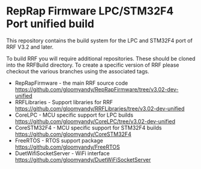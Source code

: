 RepRap Firmware LPC/STM32F4 Port unified build
==================================

This repository contains the build system for the LPC and STM32F4 port of RRF V3.2 and later.

To build RRF you will require additional repositories. These should be cloned into the RRFBuild directory. To create a specific version of RRF please checkout the various branches using the associated tags.
* RepRapFirmware - the main RRF source code https://github.com/gloomyandy/RepRapFirmware/tree/v3.02-dev-unified
* RRFLibraries - Support libraries for RRF https://github.com/gloomyandy/RRFLibraries/tree/v3.02-dev-unified
* CoreLPC - MCU specific support for LPC builds https://github.com/gloomyandy/CoreLPC/tree/v3.02-dev-unified
* CoreSTM32F4 - MCU specific support for STM32F4 builds https://github.com/gloomyandy/CoreSTM32F4
* FreeRTOS - RTOS support package https://github.com/gloomyandy/FreeRTOS
* DuetWifiSocketServer - WiFi interface https://github.com/gloomyandy/DuetWiFiSocketServer

